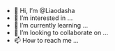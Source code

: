 - 👋 Hi, I’m @Liaodasha
- 👀 I’m interested in ...
- 🌱 I’m currently learning ...
- 💞️ I’m looking to collaborate on ...
- 📫 How to reach me ...

<!---
Liaodasha/Liaodasha is a ✨ special ✨ repository because its `README.md` (this file) appears on your GitHub profile.
You can click the Preview link to take a look at your changes.
--->
